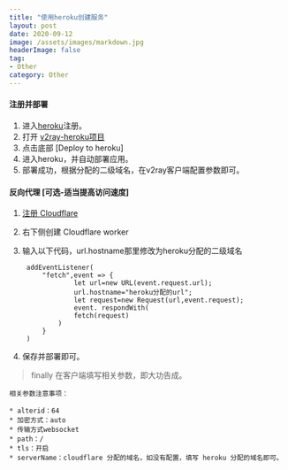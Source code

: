 ```yaml
---
title: "使用heroku创建服务"
layout: post
date: 2020-09-12
image: /assets/images/markdown.jpg
headerImage: false
tag:
- Other
category: Other
---
```




#### 注册并部署
1. 进入[heroku](https://heroku.com)注册。
2. 打开 [v2ray-heroku项目](https://github.com/bclswl0827/v2ray-heroku)
3. 点击底部 [Deploy to heroku]
4. 进入heroku，并自动部署应用。
5. 部署成功，根据分配的二级域名，在v2ray客户端配置参数即可。

#### 反向代理  [可选-适当提高访问速度]
1.  [注册 Cloudflare](https://dash.cloudflare.com/)
2.   右下侧创建 Cloudflare worker
3. 输入以下代码，url.hostname那里修改为heroku分配的二级域名

		addEventListener(
			"fetch",event => {
					let url=new URL(event.request.url);
					url.hostname="heroku分配的url";
					let request=new Request(url,event.request);
					event. respondWith(
					fetch(request)
				)
			}
		)
4. 保存并部署即可。

> finally 在客户端填写相关参数，即大功告成。

`相关参数注意事项：`

	* alterid：64  
	* 加密方式：auto	
	* 传输方式websocket
	* path：/
	* tls：开启
	* serverName：cloudflare 分配的域名，如没有配置，填写 heroku 分配的域名即可。




	
			








